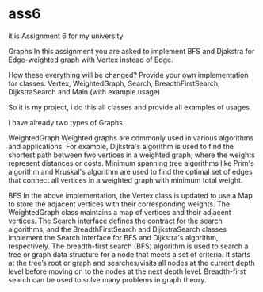 # ass6
it is Assignment 6 for my university

Graphs
In this assignment you are asked to implement BFS and Djakstra for Edge-weighted graph with Vertex instead of Edge.

How these everything will be changed? Provide your own implementation for classes:  Vertex, WeightedGraph, Search, BreadthFirstSearch, DijkstraSearch and Main (with example usage) 

So it is my project, i do this all classes and provide all examples of usages

I have already two types of Graphs

WeightedGraph
Weighted graphs are commonly used in various algorithms and applications. For example, Dijkstra's algorithm is used to find the shortest path between two vertices in a weighted graph, where the weights represent distances or costs. Minimum spanning tree algorithms like Prim's algorithm and Kruskal's algorithm are used to find the optimal set of edges that connect all vertices in a weighted graph with minimum total weight.

BFS
In the above implementation, the Vertex class is updated to use a Map to store the adjacent vertices with their corresponding weights. The WeightedGraph class maintains a map of vertices and their adjacent vertices. The Search interface defines the contract for the search algorithms, and the BreadthFirstSearch and DijkstraSearch classes implement the Search interface for BFS and Dijkstra's algorithm, respectively. The breadth-first search (BFS) algorithm is used to search a tree or graph data structure for a node that meets a set of criteria. It starts at the tree’s root or graph and searches/visits all nodes at the current depth level before moving on to the nodes at the next depth level. Breadth-first search can be used to solve many problems in graph theory.




